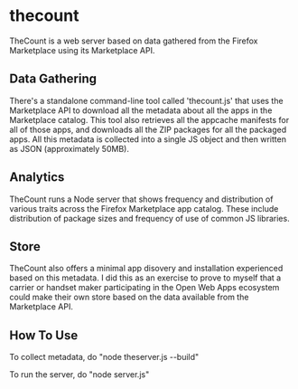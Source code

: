 thecount
========

TheCount is a web server based on data gathered from the Firefox Marketplace using its Marketplace API.

## Data Gathering

There's a standalone command-line tool called 'thecount.js' that uses the Marketplace API to download all the metadata about all the apps in the Marketplace catalog. This tool also retrieves all the appcache manifests for all of those apps, and downloads all the ZIP packages for all the packaged apps. All this metadata is collected into a single JS object and then written as JSON (approximately 50MB).

## Analytics

TheCount runs a Node server that shows frequency and distribution of various traits across the Firefox Marketplace app catalog. These include distribution of package sizes and frequency of use of common JS libraries.

## Store

TheCount also offers a minimal app disovery and installation experienced based on this metadata. I did this as an exercise to prove to myself that a carrier or handset maker participating in the Open Web Apps ecosystem could make their own store based on the data available from the Marketplace API.

## How To Use

To collect metadata, do "node theserver.js --build"

To run the server, do "node server.js"